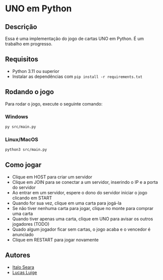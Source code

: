 # UNO em Python

## Descrição

Essa é uma implementação do jogo de cartas UNO em Python. É um trabalho em progresso.

## Requisitos

- Python 3.11 ou superior
- Instalar as dependências com `pip install -r requirements.txt`

## Rodando o jogo

Para rodar o jogo, execute o seguinte comando:

### Windows

```bash
py src/main.py
```

### Linux/MacOS

```bash
python3 src/main.py
```

## Como jogar

- Clique em HOST para criar um servidor
- Clique em JOIN para se conectar a um servidor, inserindo o IP e a porta do servidor
- Ao entrar em um servidor, espere o dono do servidor iniciar o jogo clicando em START
- Quando for sua vez, clique em uma carta para jogá-la
- Se não tiver nenhuma carta para jogar, clique no monte para comprar uma carta
- Quando tiver apenas uma carta, clique em UNO para avisar os outros jogadores (TODO)
- Quado algum jogador ficar sem cartas, o jogo acaba e o vencedor é anunciado
- Clique em RESTART para jogar novamente

## Autores

- [Italo Seara](https://github.com/italoseara)
- [Lucas Luige](https://github.com/lluigecm)
